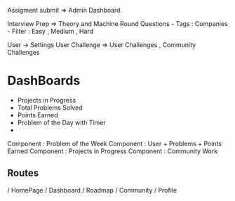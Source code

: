Assigment submit => Admin Dashboard

Interview Prep => Theory and Machine Round Questions - Tags : Companies - Filter : Easy , Medium , Hard

User -> Settings
User Challenge => User Challenges , Community Challenges

# DashBoards

- Projects in Progress
- Total Problems Solved
- Points Earned
- Problem of the Day with Timer
-

Component : Problem of the Week
Component : User + Problems + Points Earned
Component : Projects in Progress
Component : Community Work

## Routes

/ HomePage
/ Dashboard
/ Roadmap
/ Community
/ Profile
